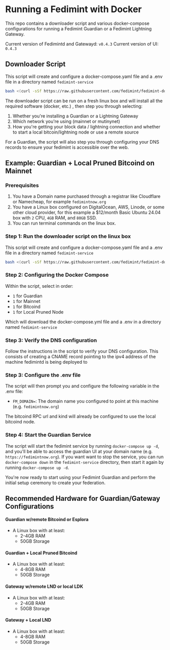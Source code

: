 # Running a Fedimint with Docker

This repo contains a downloader script and various docker-compose configurations for running a Fedimint Guardian or a Fedimint Lightning Gateway.

Current version of Fedimintd and Gatewayd: `v0.4.3`
Current version of UI: `0.4.3`

## Downloader Script

This script will create and configure a docker-compose.yaml file and a .env file in a directory named `fedimint-service`

```bash
bash <(curl -sSf https://raw.githubusercontent.com/fedimint/fedimint-docker/master/downloader.sh)
```

The downloader script can be run on a fresh linux box and will install all the required software (docker, etc.) , then step you through selecting:

1. Whether you're installing a Guardian or a Lightning Gateway
2. Which network you're using (mainnet or mutinynet)
3. How you're getting your block data / lightning connection and whether to start a local bitcoin/lightning node or use a remote source

For a Guardian, the script will also step you through configuring your DNS records to ensure your fedimint is accessible over the web.

## Example: Guardian + Local Pruned Bitcoind on Mainnet

### Prerequisites

1. You have a Domain name purchased through a registrar like Cloudflare or Namecheap, for example `fedimintnow.org`
2. You have a Linux box configured on DigitalOcean, AWS, Linode, or some other cloud provider, for this example a $12/month Basic Ubuntu 24.04 box with `2` CPU, `4GB` RAM, and `80GB` SSD.
3. You can run terminal commands on the linux box.

### Step 1: Run the downloader script on the linux box

This script will create and configure a docker-compose.yaml file and a .env file in a directory named `fedimint-service`

```bash
bash <(curl -sSf https://raw.githubusercontent.com/fedimint/fedimint-docker/master/downloader.sh)
```

### Step 2: Configuring the Docker Compose

Within the script, select in order:

- `1` for Guardian
- `1` for Mainnet
- `1` for Bitcoind
- `1` for Local Pruned Node

Which will download the docker-compose.yml file and a .env in a directory named `fedimint-service`

### Step 3: Verify the DNS configuration

Follow the instructions in the script to verify your DNS configuration. This consists of creating a CNAME record pointing to the ipv4 address of the machine fedimintd is being deployed to

### Step 3: Configure the .env file

The script will then prompt you and configure the following variable in the .env file:

- `FM_DOMAIN=`: The domain name you configured to point at this machine (e.g. `fedimintnow.org`)

The bitcoind RPC url and kind will already be configured to use the local bitcoind node.

### Step 4: Start the Guardian Service

The script will start the fedimint service by running `docker-compose up -d`, and you'll be able to access the guardian UI at your domain name (e.g. `https://fedimintnow.org`).
If you want want to stop the service, you can run `docker-compose down` in the `fedimint-service` directory, then start it again by running `docker-compose up -d`.

You're now ready to start using your Fedimint Guardian and perform the initial setup ceremony to create your federation.

## Recommended Hardware for Guardian/Gateway Configurations

#### Guardian w/remote Bitcoind or Esplora

- A Linux box with at least:
  - 2-4GB RAM
  - 50GB Storage

#### Guardian + Local Pruned Bitcoind

- A Linux box with at least:
  - 4-8GB RAM
  - 50GB Storage

#### Gateway w/remote LND or local LDK

- A Linux box with at least:
  - 2-4GB RAM
  - 50GB Storage

#### Gateway + Local LND

- A Linux box with at least:
  - 4-8GB RAM
  - 50GB Storage

